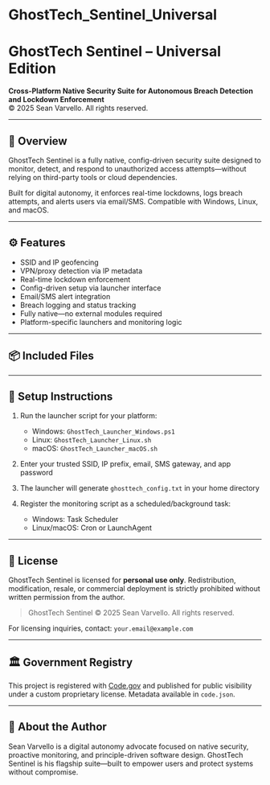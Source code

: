 # GhostTech_Sentinel_Universal
# GhostTech Sentinel – Universal Edition

**Cross-Platform Native Security Suite for Autonomous Breach Detection and Lockdown Enforcement**  
© 2025 Sean Varvello. All rights reserved.

---

## 🔐 Overview

GhostTech Sentinel is a fully native, config-driven security suite designed to monitor, detect, and respond to unauthorized access attempts—without relying on third-party tools or cloud dependencies.

Built for digital autonomy, it enforces real-time lockdowns, logs breach attempts, and alerts users via email/SMS. Compatible with Windows, Linux, and macOS.

---

## ⚙️ Features

- SSID and IP geofencing  
- VPN/proxy detection via IP metadata  
- Real-time lockdown enforcement  
- Config-driven setup via launcher interface  
- Email/SMS alert integration  
- Breach logging and status tracking  
- Fully native—no external modules required  
- Platform-specific launchers and monitoring logic

---

## 📦 Included Files

---

## 🚀 Setup Instructions

1. Run the launcher script for your platform:
   - Windows: `GhostTech_Launcher_Windows.ps1`
   - Linux: `GhostTech_Launcher_Linux.sh`
   - macOS: `GhostTech_Launcher_macOS.sh`

2. Enter your trusted SSID, IP prefix, email, SMS gateway, and app password  
3. The launcher will generate `ghosttech_config.txt` in your home directory  
4. Register the monitoring script as a scheduled/background task:
   - Windows: Task Scheduler  
   - Linux/macOS: Cron or LaunchAgent

---

## 📄 License

GhostTech Sentinel is licensed for **personal use only**. Redistribution, modification, resale, or commercial deployment is strictly prohibited without written permission from the author.

> GhostTech Sentinel © 2025 Sean Varvello. All rights reserved.

For licensing inquiries, contact: `your.email@example.com`

---

## 🏛️ Government Registry

This project is registered with [Code.gov](https://code.gov) and published for public visibility under a custom proprietary license. Metadata available in `code.json`.

---
## 📣 About the Author

Sean Varvello is a digital autonomy advocate focused on native security, proactive monitoring, and principle-driven software design. GhostTech Sentinel is his flagship suite—built to empower users and protect systems without compromise.
